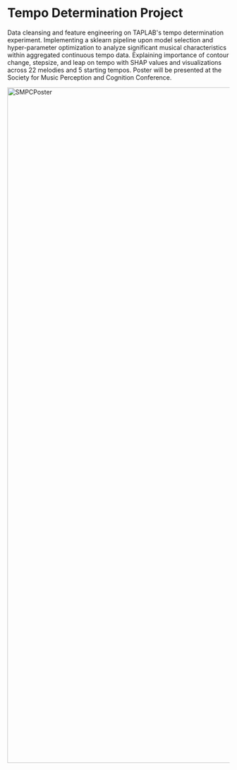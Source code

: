 # Tempo Determination Project

Data cleansing and feature engineering on TAPLAB's tempo determination experiment. Implementing a sklearn pipeline upon model selection and hyper-parameter optimization to analyze significant musical characteristics within aggregated continuous tempo data. Explaining importance of contour change, stepsize, and leap on tempo with SHAP values and visualizations across 22 melodies and 5 starting tempos. Poster will be presented at the 
Society for Music Perception and Cognition Conference.
       
<img width="1533" alt="SMPCPoster" src="https://user-images.githubusercontent.com/48393318/182716789-34d5aa9f-4492-4b8b-af48-2f8484b43e9d.png">
